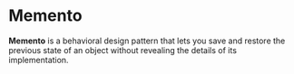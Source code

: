 Memento
===================

**Memento** is a behavioral design pattern that lets you save and restore the previous state of an object without
revealing the details of its implementation.